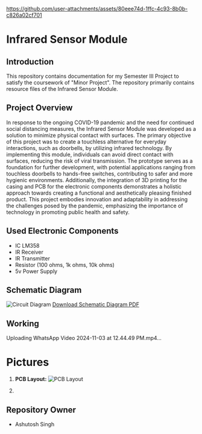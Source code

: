 
https://github.com/user-attachments/assets/80eee74d-1ffc-4c93-8b0b-c826a02cf701
# Infrared Sensor Module

## Introduction
This repository contains documentation for my Semester III Project to satisfy the coursework of "Minor Project". The repository primarily contains resource files of the Infrared Sensor Module.

## Project Overview
In response to the ongoing COVID-19 pandemic and the need for continued social distancing measures, the Infrared Sensor Module was developed as a solution to minimize physical contact with surfaces. The primary objective of this project was to create a touchless alternative for everyday interactions, such as doorbells, by utilizing infrared technology. By implementing this module, individuals can avoid direct contact with surfaces, reducing the risk of viral transmission. The prototype serves as a foundation for further development, with potential applications ranging from touchless doorbells to hands-free switches, contributing to safer and more hygienic environments. Additionally, the integration of 3D printing for the casing and PCB for the electronic components demonstrates a holistic approach towards creating a functional and aesthetically pleasing finished product. This project embodies innovation and adaptability in addressing the challenges posed by the pandemic, emphasizing the importance of technology in promoting public health and safety.

## Used Electronic Components
- IC LM358
- IR Receiver
- IR Transmitter
- Resistor (100 ohms, 1k ohms, 10k ohms)
- 5v Power Supply


## Schematic Diagram
![Circuit Diagram](https://github.com/Ashutoshss/InfraredSensorModule/assets/103228643/764b7738-4fbd-43d9-8f2a-6d3121ac628b)
[Download Schematic Diagram PDF](https://github.com/Ashutoshss/InfraredSensorModule/files/15153404/Circuit.Diagram.pdf)

## Working
   Uploading WhatsApp Video 2024-11-03 at 12.44.49 PM.mp4…
# Pictures
1. **PCB Layout:**
   ![PCB Layout](https://github.com/Ashutoshss/InfraredSensorModule/assets/103228643/40ceb070-d768-4d6a-884e-d362a570e123)

2.



## Repository Owner
- Ashutosh Singh
